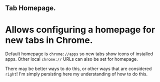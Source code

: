 ## Tab Homepage.

# Allows configuring a homepage for new tabs in Chrome.

Default homepage is `chrome://apps` so new tabs show icons of installed apps. Other local `chrome://` URLs can also be set for homepage.

There may be better ways to do this, or other ways that are considered `right`! I'm simply persisting here my understanding of how to do this.
